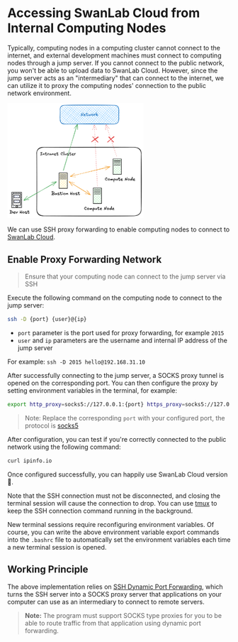 # Accessing SwanLab Cloud from Internal Computing Nodes

Typically, computing nodes in a computing cluster cannot connect to the internet, and external development machines must connect to computing nodes through a jump server. If you cannot connect to the public network, you won't be able to upload data to SwanLab Cloud. However, since the jump server acts as an "intermediary" that can connect to the internet, we can utilize it to proxy the computing nodes' connection to the public network environment.

<img src="./docker-deploy/cluster-network_en.png" alt="cluster-network" style="zoom:30%;" />

We can use SSH proxy forwarding to enable computing nodes to connect to [SwanLab Cloud](https://swanlab.cn/).

## Enable Proxy Forwarding Network

> Ensure that your computing node can connect to the jump server via SSH

Execute the following command on the computing node to connect to the jump server:

```bash
ssh -D {port} {user}@{ip}
```

- `port` parameter is the port used for proxy forwarding, for example `2015`
- `user` and `ip` parameters are the username and internal IP address of the jump server

For example: `ssh -D 2015 hello@192.168.31.10`

After successfully connecting to the jump server, a SOCKS proxy tunnel is opened on the corresponding port. You can then configure the proxy by setting environment variables in the terminal, for example:

```bash
export http_proxy=socks5://127.0.0.1:{port} https_proxy=socks5://127.0.0.1:{port}
```

> Note: Replace the corresponding `port` with your configured port, the protocol is [socks5](https://en.wikipedia.org/wiki/SOCKS)

After configuration, you can test if you're correctly connected to the public network using the following command:

```bash
curl ipinfo.io
```

Once configured successfully, you can happily use SwanLab Cloud version 🥳.

Note that the SSH connection must not be disconnected, and closing the terminal session will cause the connection to drop. You can use [tmux](https://github.com/tmux/tmux/wiki) to keep the SSH connection command running in the background.

New terminal sessions require reconfiguring environment variables. Of course, you can write the above environment variable export commands into the `.bashrc` file to automatically set the environment variables each time a new terminal session is opened.

## Working Principle

The above implementation relies on [SSH Dynamic Port Forwarding](https://en.wikipedia.org/wiki/Port_forwarding#Dynamic_port_forwarding), which turns the SSH server into a SOCKS proxy server that applications on your computer can use as an intermediary to connect to remote servers.

> **Note:** The program must support SOCKS type proxies for you to be able to route traffic from that application using dynamic port forwarding.

